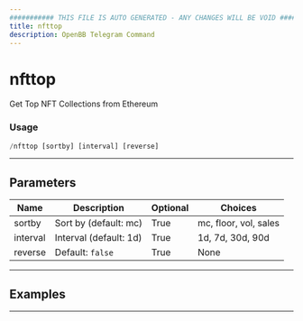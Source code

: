 ```yaml
---
########### THIS FILE IS AUTO GENERATED - ANY CHANGES WILL BE VOID ###########
title: nfttop
description: OpenBB Telegram Command
---
```


# nfttop

Get Top NFT Collections from Ethereum

### Usage

```python wordwrap
/nfttop [sortby] [interval] [reverse]
```

---

## Parameters

| Name | Description | Optional | Choices |
| ---- | ----------- | -------- | ------- |
| sortby | Sort by (default: mc) | True | mc, floor, vol, sales |
| interval | Interval (default: 1d) | True | 1d, 7d, 30d, 90d |
| reverse | Default: `false` | True | None |


---

## Examples


---
